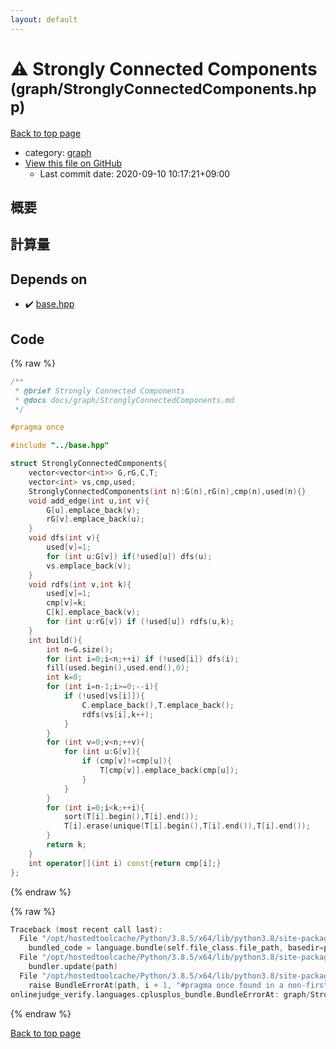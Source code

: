 ```yaml
---
layout: default
---
```


<!-- mathjax config similar to math.stackexchange -->
<script type="text/javascript" async
  src="https://cdnjs.cloudflare.com/ajax/libs/mathjax/2.7.5/MathJax.js?config=TeX-MML-AM_CHTML">
</script>
<script type="text/x-mathjax-config">
  MathJax.Hub.Config({
    TeX: { equationNumbers: { autoNumber: "AMS" }},
    tex2jax: {
      inlineMath: [ ['$','$'] ],
      processEscapes: true
    },
    "HTML-CSS": { matchFontHeight: false },
    displayAlign: "left",
    displayIndent: "2em"
  });
</script>

<script type="text/javascript" src="https://cdnjs.cloudflare.com/ajax/libs/jquery/3.4.1/jquery.min.js"></script>
<script src="https://cdn.jsdelivr.net/npm/jquery-balloon-js@1.1.2/jquery.balloon.min.js" integrity="sha256-ZEYs9VrgAeNuPvs15E39OsyOJaIkXEEt10fzxJ20+2I=" crossorigin="anonymous"></script>
<script type="text/javascript" src="../../assets/js/copy-button.js"></script>
<link rel="stylesheet" href="../../assets/css/copy-button.css" />


# :warning: Strongly Connected Components <small>(graph/StronglyConnectedComponents.hpp)</small>

<a href="../../index.html">Back to top page</a>

* category: <a href="../../index.html#f8b0b924ebd7046dbfa85a856e4682c8">graph</a>
* <a href="{{ site.github.repository_url }}/blob/master/graph/StronglyConnectedComponents.hpp">View this file on GitHub</a>
    - Last commit date: 2020-09-10 10:17:21+09:00




## 概要

## 計算量

## Depends on

* :heavy_check_mark: <a href="../base.hpp.html">base.hpp</a>


## Code

<a id="unbundled"></a>
{% raw %}
```cpp
/**
 * @brief Strongly Connected Components
 * @docs docs/graph/StronglyConnectedComponents.md
 */

#pragma once

#include "../base.hpp"

struct StronglyConnectedComponents{
    vector<vector<int>> G,rG,C,T;
    vector<int> vs,cmp,used;
    StronglyConnectedComponents(int n):G(n),rG(n),cmp(n),used(n){}
    void add_edge(int u,int v){
        G[u].emplace_back(v);
        rG[v].emplace_back(u);
    }
    void dfs(int v){
        used[v]=1;
        for (int u:G[v]) if(!used[u]) dfs(u);
        vs.emplace_back(v);
    }
    void rdfs(int v,int k){
        used[v]=1;
        cmp[v]=k;
        C[k].emplace_back(v);
        for (int u:rG[v]) if (!used[u]) rdfs(u,k);
    }
    int build(){
        int n=G.size();
        for (int i=0;i<n;++i) if (!used[i]) dfs(i);
        fill(used.begin(),used.end(),0);
        int k=0;
        for (int i=n-1;i>=0;--i){
            if (!used[vs[i]]){
                C.emplace_back(),T.emplace_back();
                rdfs(vs[i],k++);
            }
        }
        for (int v=0;v<n;++v){
            for (int u:G[v]){
                if (cmp[v]!=cmp[u]){
                    T[cmp[v]].emplace_back(cmp[u]);
                }
            }
        }
        for (int i=0;i<k;++i){
            sort(T[i].begin(),T[i].end());
            T[i].erase(unique(T[i].begin(),T[i].end()),T[i].end());
        }
        return k;
    }
    int operator[](int i) const{return cmp[i];}
};
```
{% endraw %}

<a id="bundled"></a>
{% raw %}
```cpp
Traceback (most recent call last):
  File "/opt/hostedtoolcache/Python/3.8.5/x64/lib/python3.8/site-packages/onlinejudge_verify/docs.py", line 349, in write_contents
    bundled_code = language.bundle(self.file_class.file_path, basedir=pathlib.Path.cwd())
  File "/opt/hostedtoolcache/Python/3.8.5/x64/lib/python3.8/site-packages/onlinejudge_verify/languages/cplusplus.py", line 185, in bundle
    bundler.update(path)
  File "/opt/hostedtoolcache/Python/3.8.5/x64/lib/python3.8/site-packages/onlinejudge_verify/languages/cplusplus_bundle.py", line 310, in update
    raise BundleErrorAt(path, i + 1, "#pragma once found in a non-first line")
onlinejudge_verify.languages.cplusplus_bundle.BundleErrorAt: graph/StronglyConnectedComponents.hpp: line 6: #pragma once found in a non-first line

```
{% endraw %}

<a href="../../index.html">Back to top page</a>

